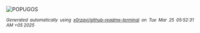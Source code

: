 <div align="justify">
<picture>
    <source media="(prefers-color-scheme: dark)" srcset="https://i.ibb.co/nNfkKzjT/output-gif.gif">
    <source media="(prefers-color-scheme: light)" srcset="https://i.ibb.co/nNfkKzjT/output-gif.gif">
    <img alt="POPUGOS" src="https://i.ibb.co/nNfkKzjT/output-gif.gif">
</picture>

<sub><i>Generated automatically using [x0rzavi/github-readme-terminal](https://github.com/x0rzavi/github-readme-terminal) on Tue Mar 25 05:52:31 AM +05 2025</i></sub>
</div>